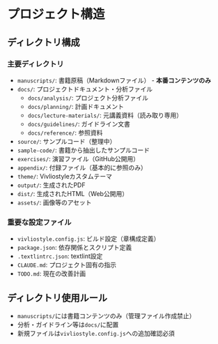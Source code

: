 # プロジェクト構造

## ディレクトリ構成

### 主要ディレクトリ
- `manuscripts/`: 書籍原稿（Markdownファイル） - **本番コンテンツのみ**
- `docs/`: プロジェクトドキュメント・分析ファイル
  - `docs/analysis/`: プロジェクト分析ファイル
  - `docs/planning/`: 計画ドキュメント
  - `docs/lecture-materials/`: 元講義資料（読み取り専用）
  - `docs/guidelines/`: ガイドライン文書
  - `docs/reference/`: 参照資料
- `source/`: サンプルコード（整理中）
- `sample-code/`: 書籍から抽出したサンプルコード
- `exercises/`: 演習ファイル（GitHub公開用）
- `appendix/`: 付録ファイル（基本的に参照のみ）
- `theme/`: Vivliostyleカスタムテーマ
- `output/`: 生成されたPDF
- `dist/`: 生成されたHTML（Web公開用）
- `assets/`: 画像等のアセット

### 重要な設定ファイル
- `vivliostyle.config.js`: ビルド設定（章構成定義）
- `package.json`: 依存関係とスクリプト定義
- `.textlintrc.json`: textlint設定
- `CLAUDE.md`: プロジェクト固有の指示
- `TODO.md`: 現在の改善計画

## ディレクトリ使用ルール
- `manuscripts/`には書籍コンテンツのみ（管理ファイル作成禁止）
- 分析・ガイドライン等は`docs/`に配置
- 新規ファイルは`vivliostyle.config.js`への追加確認必須